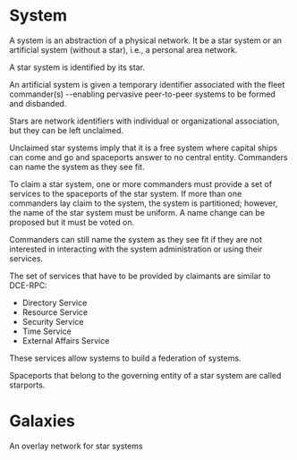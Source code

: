 # System
A system is an abstraction of a physical network.  It be a star system or an artificial system (without a star), i.e., a personal area network.

A star system is identified by its star.

An artificial system is given a temporary identifier associated with the fleet commander(s) --enabling pervasive peer-to-peer systems to be formed and disbanded.

Stars are network identifiers with individual or organizational association, but they can be left unclaimed.

Unclaimed star systems imply that it is a free system where capital ships can come and go and spaceports answer to no central entity.  Commanders can name the system as they see fit.

To claim a star system, one or more commanders must provide a set of services to the spaceports of the star system.  If more than one commanders lay claim to the system, the system is partitioned; however, the name of the star system must be uniform.  A name change can be proposed but it must be voted on.

Commanders can still name the system as they see fit if they are not interested in interacting with the system administration or using their services.

The set of services that have to be provided by claimants are similar to DCE-RPC:
- Directory Service
- Resource Service
- Security Service
- Time Service
- External Affairs Service

These services allow systems to build a federation of systems.

Spaceports that belong to the governing entity of a star system are called starports.


# Galaxies
An overlay network for star systems
